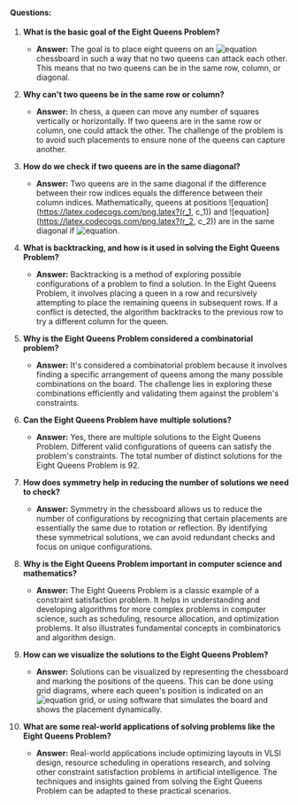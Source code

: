 
#### Questions:

1. **What is the basic goal of the Eight Queens Problem?**
   - **Answer:** The goal is to place eight queens on an ![equation](https://latex.codecogs.com/png.latex?8%20\times%208) chessboard in such a way that no two queens can attack each other. This means that no two queens can be in the same row, column, or diagonal.

2. **Why can't two queens be in the same row or column?**
   - **Answer:** In chess, a queen can move any number of squares vertically or horizontally. If two queens are in the same row or column, one could attack the other. The challenge of the problem is to avoid such placements to ensure none of the queens can capture another.

3. **How do we check if two queens are in the same diagonal?**
   - **Answer:** Two queens are in the same diagonal if the difference between their row indices equals the difference between their column indices. Mathematically, queens at positions ![equation](https://latex.codecogs.com/png.latex?(r_1, c_1)) and ![equation](https://latex.codecogs.com/png.latex?(r_2, c_2)) are in the same diagonal if ![equation](https://latex.codecogs.com/png.latex?|r_1%20-%20r_2|%20=%20|c_1%20-%20c_2|).

4. **What is backtracking, and how is it used in solving the Eight Queens Problem?**
   - **Answer:** Backtracking is a method of exploring possible configurations of a problem to find a solution. In the Eight Queens Problem, it involves placing a queen in a row and recursively attempting to place the remaining queens in subsequent rows. If a conflict is detected, the algorithm backtracks to the previous row to try a different column for the queen.

5. **Why is the Eight Queens Problem considered a combinatorial problem?**
   - **Answer:** It's considered a combinatorial problem because it involves finding a specific arrangement of queens among the many possible combinations on the board. The challenge lies in exploring these combinations efficiently and validating them against the problem's constraints.

6. **Can the Eight Queens Problem have multiple solutions?**
   - **Answer:** Yes, there are multiple solutions to the Eight Queens Problem. Different valid configurations of queens can satisfy the problem's constraints. The total number of distinct solutions for the Eight Queens Problem is 92.

7. **How does symmetry help in reducing the number of solutions we need to check?**
   - **Answer:** Symmetry in the chessboard allows us to reduce the number of configurations by recognizing that certain placements are essentially the same due to rotation or reflection. By identifying these symmetrical solutions, we can avoid redundant checks and focus on unique configurations.

8. **Why is the Eight Queens Problem important in computer science and mathematics?**
   - **Answer:** The Eight Queens Problem is a classic example of a constraint satisfaction problem. It helps in understanding and developing algorithms for more complex problems in computer science, such as scheduling, resource allocation, and optimization problems. It also illustrates fundamental concepts in combinatorics and algorithm design.

9. **How can we visualize the solutions to the Eight Queens Problem?**
   - **Answer:** Solutions can be visualized by representing the chessboard and marking the positions of the queens. This can be done using grid diagrams, where each queen's position is indicated on an ![equation](https://latex.codecogs.com/png.latex?8%20\times%208) grid, or using software that simulates the board and shows the placement dynamically.

10. **What are some real-world applications of solving problems like the Eight Queens Problem?**
    - **Answer:** Real-world applications include optimizing layouts in VLSI design, resource scheduling in operations research, and solving other constraint satisfaction problems in artificial intelligence. The techniques and insights gained from solving the Eight Queens Problem can be adapted to these practical scenarios.
